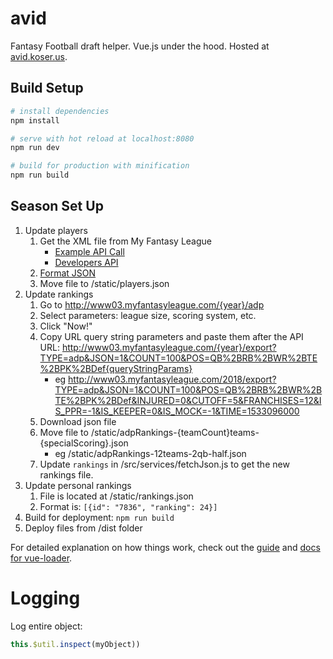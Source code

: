 # avid
Fantasy Football draft helper. Vue.js under the hood. Hosted at [avid.koser.us](http://avid.koser.us).

## Build Setup

``` bash
# install dependencies
npm install

# serve with hot reload at localhost:8080
npm run dev

# build for production with minification
npm run build
```

## Season Set Up

1. Update players
    1. Get the XML file from My Fantasy League
        - [Example API Call](https://www72.myfantasyleague.com/2018/export?TYPE=players&DETAILS=&SINCE=&PLAYERS=&JSON=1)
        - [Developers API](https://www72.myfantasyleague.com/2018/api_info?STATE=test&CMD=export&TYPE=players)
    2. [Format JSON](http://jsonlint.com)
    3. Move file to /static/players.json
2. Update rankings
    1. Go to http://www03.myfantasyleague.com/{year}/adp
    2. Select parameters: league size, scoring system, etc.
    3. Click "Now!"
    4. Copy URL query string parameters and paste them after the API URL: http://www03.myfantasyleague.com/{year}/export?TYPE=adp&JSON=1&COUNT=100&POS=QB%2BRB%2BWR%2BTE%2BPK%2BDef{queryStringParams}
        - eg http://www03.myfantasyleague.com/2018/export?TYPE=adp&JSON=1&COUNT=100&POS=QB%2BRB%2BWR%2BTE%2BPK%2BDef&INJURED=0&CUTOFF=5&FRANCHISES=12&IS_PPR=-1&IS_KEEPER=0&IS_MOCK=-1&TIME=1533096000
    5. Download json file
    6. Move file to /static/adpRankings-{teamCount}teams-{specialScoring}.json
        - eg /static/adpRankings-12teams-2qb-half.json
    7. Update `rankings` in /src/services/fetchJson.js to get the new rankings file.
3. Update personal rankings
    1. File is located at /static/rankings.json
    2. Format is: `[{id": "7836", "ranking": 24}]`
4. Build for deployment: `npm run build`
5. Deploy files from /dist folder

For detailed explanation on how things work, check out the [guide](http://vuejs-templates.github.io/webpack/) and [docs for vue-loader](http://vuejs.github.io/vue-loader).

# Logging

Log entire object:

``` javascript 
this.$util.inspect(myObject))
```
